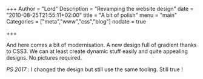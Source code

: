 +++
Author = "Lord"
Description = "Revamping the website design"
date = "2010-08-25T21:55:11+02:00"
title = "A bit of polish"
menu = "main"
Categories = ["meta","www","css","blog"]
nodate = true

+++

And here comes a bit of modernisation. A new design full of gradient thanks to CSS3. We can at least create dynamic stuff easily and quite appealing designs. No pictures required.

*PS 2017 :* I changed the design but still use the same tooling. Still true !

